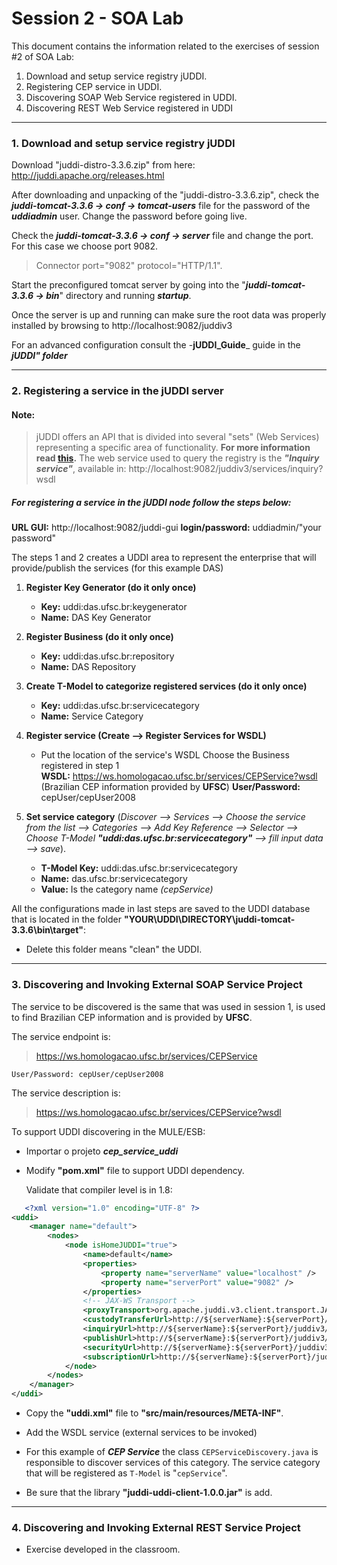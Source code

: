 # Session 2 - SOA Lab

This document contains the information related to the exercises of session #2 of SOA Lab:

1. Download and setup service registry jUDDI.
2. Registering CEP service in UDDI.
3. Discovering SOAP Web Service registered in UDDI.
4. Discovering REST Web Service registered in UDDI

___

### 1. Download and setup service registry jUDDI

Download "juddi-distro-3.3.6.zip" from here: http://juddi.apache.org/releases.html

After downloading and unpacking of the "juddi-distro-3.3.6.zip", check the _**juddi-tomcat-3.3.6 -> conf -> tomcat-users**_ file for the password of the _**uddiadmin**_ user. Change the password before going live.

Check the _**juddi-tomcat-3.3.6 -> conf -> server**_ file and change the port. For this case we choose port 9082.
>Connector port="9082" protocol="HTTP/1.1".

Start the preconfigured tomcat server by going into the "_**juddi-tomcat-3.3.6 -> bin**_" directory and running _**startup**_.

Once the server is up and running can make sure the root data was properly installed by browsing to http://localhost:9082/juddiv3

For an advanced configuration consult the -**jUDDI_Guide**_ guide in the _**jUDDI" folder**_

___

### 2. Registering a service in the jUDDI server

#### Note:
>jUDDI offers an API that is divided into several "sets" (Web Services) representing a specific area of functionality. **For more information read [this](https://juddi.apache.org/docs/3.x/devguide/html/ch01.html#_uddi_and_juddi_api).**
>The web service used to query the registry is the **_"Inquiry service"_**, available in:
     http://localhost:9082/juddiv3/services/inquiry?wsdl

##### For registering a service in the jUDDI node follow the steps below:

 **URL GUI:** http://localhost:9082/juddi-gui
 **login/password:** uddiadmin/"your password"

The steps 1 and 2 creates a UDDI area to represent the enterprise that will provide/publish the services (for this example DAS)

1) **Register Key Generator (do it only once)**
	- **Key:** 	uddi:das.ufsc.br:keygenerator
	- **Name:**	DAS Key Generator 

2) **Register Business (do it only once)**
	- **Key:** 	uddi:das.ufsc.br:repository
	- **Name:** 	DAS Repository

3) **Create T-Model to categorize registered services (do it only once)**
	- **Key:**	uddi:das.ufsc.br:servicecategory
	- **Name:**	Service Category

4) **Register service (Create --> Register Services for WSDL)**
	- Put the location of the service's WSDL
	Choose the Business registered in step 1	
	**WSDL:** https://ws.homologacao.ufsc.br/services/CEPService?wsdl (Brazilian CEP information provided by **UFSC**)
	**User/Password:** cepUser/cepUser2008
	
5) **Set service category** 
(_Discover --> Services --> Choose the service from the list --> Categories --> Add Key Reference --> Selector --> Choose T-Model **"uddi:das.ufsc.br:servicecategory"** --> fill input data --> save_).

	- **T-Model Key:**	uddi:das.ufsc.br:servicecategory
	- **Name:**		    das.ufsc.br:servicecategory
	- **Value:**			Is the category name _(cepService)_


All the configurations made in last steps are saved to the UDDI database that is located in the folder **"YOUR\UDDI\DIRECTORY\juddi-tomcat-3.3.6\bin\target"**:
- Delete this folder means "clean" the UDDI.
___

### 3. Discovering and Invoking External SOAP Service Project

The service to be discovered is the same that was used in session 1, is used to find Brazilian CEP information and is provided by **UFSC**.

The service endpoint is:
> https://ws.homologacao.ufsc.br/services/CEPService
    
    User/Password: cepUser/cepUser2008

The service description is:
> https://ws.homologacao.ufsc.br/services/CEPService?wsdl


To support UDDI discovering in the MULE/ESB:

- Importar o projeto _**cep_service_uddi**_

- Modify **"pom.xml"** file to support UDDI dependency.

    Validate that compiler level is in 1.8:

```xml
   <?xml version="1.0" encoding="UTF-8" ?>
<uddi>
	<manager name="default">
		<nodes>
			<node isHomeJUDDI="true">
				<name>default</name>
				<properties>
					<property name="serverName" value="localhost" />
					<property name="serverPort" value="9082" />
				</properties>
				<!-- JAX-WS Transport -->
				<proxyTransport>org.apache.juddi.v3.client.transport.JAXWSTransport</proxyTransport>
				<custodyTransferUrl>http://${serverName}:${serverPort}/juddiv3/services/custody-transfer</custodyTransferUrl>
				<inquiryUrl>http://${serverName}:${serverPort}/juddiv3/services/inquiry</inquiryUrl>
				<publishUrl>http://${serverName}:${serverPort}/juddiv3/services/publish</publishUrl>
				<securityUrl>http://${serverName}:${serverPort}/juddiv3/services/security</securityUrl>
				<subscriptionUrl>http://${serverName}:${serverPort}/juddiv3/services/subscription</subscriptionUrl>
			</node>
		</nodes>
	</manager>
</uddi>
```
- Copy the **"uddi.xml"** file to **"src/main/resources/META-INF"**.
- Add the WSDL service (external services to be invoked)
     
- For this example of **_CEP Service_** the class `CEPServiceDiscovery.java` is responsible to discover services of this category. The service category that will be registered as `T-Model` is "`cepService`".

- Be sure that the library **"juddi-uddi-client-1.0.0.jar"** is add.

---
### 4. Discovering and Invoking External REST Service Project

- Exercise developed in the classroom.